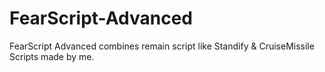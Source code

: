 # FearScript-Advanced
FearScript Advanced combines remain script like Standify &amp; CruiseMissile Scripts made by me.
